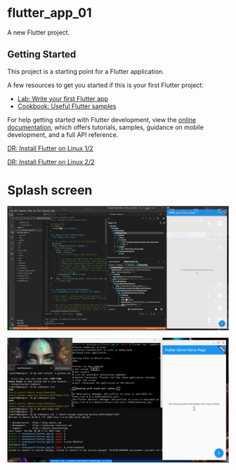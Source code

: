 # flutter_app_01

A new Flutter project.

## Getting Started

This project is a starting point for a Flutter application.

A few resources to get you started if this is your first Flutter project:

- [Lab: Write your first Flutter app](https://docs.flutter.dev/get-started/codelab)
- [Cookbook: Useful Flutter samples](https://docs.flutter.dev/cookbook)

For help getting started with Flutter development, view the
[online documentation](https://docs.flutter.dev/), which offers tutorials,
samples, guidance on mobile development, and a full API reference.

[DR: Install Flutter on Linux 1/2](https://docs.flutter.dev/get-started/install/linux)

[DR: Install Flutter on Linux 2/2](https://docs.flutter.dev/get-started/test-drive)

# Splash screen
![img](img/Flutter_01_2023-03-23_01-02-51.png "Screenshot : It Works !")

![img](C_EST_ENORME.png)